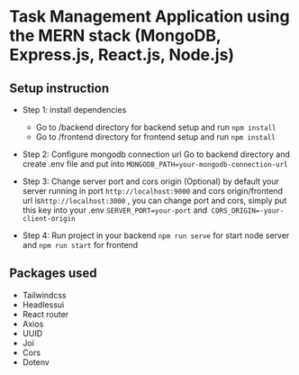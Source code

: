 # Task Management Application using the MERN stack (MongoDB, Express.js, React.js, Node.js)



## Setup instruction

- Step 1: install dependencies
  - Go to /backend directory for backend setup and run `npm install`
  - Go to /frontend directory for frontend setup and run `npm install`


- Step 2: Configure mongodb connection url
Go to backend directory and create .env file 
and put into `MONGODB_PATH=your-mongodb-connection-url`

- Step 3:  Change server port and cors origin (Optional)
by default your server running in port `http://localhost:9000` and cors origin/frontend url is`http://localhost:3000` , you can change port and cors, simply put this key into your .env
`SERVER_PORT=your-port` and` CORS_ORIGIN=-your-client-origin`


- Step 4: Run project
in your backend `npm run serve` for start node server and `npm run start` for frontend

## Packages used
- Tailwindcss
- Headlessui
- React router
- Axios
- UUID
- Joi
- Cors
- Dotenv

